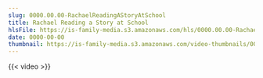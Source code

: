 ```yaml
---
slug: 0000.00.00-RachaelReadingAStoryAtSchool
title: Rachael Reading a Story at School
hlsFile: https://is-family-media.s3.amazonaws.com/hls/0000.00.00-RachaelReadingAStoryAtSchool/0000.00.00-RachaelReadingAStoryAtSchool.m3u8
date: 0000-00-00
thumbnail: https://is-family-media.s3.amazonaws.com/video-thumbnails/0000.00.00-RachaelReadingAStoryAtSchool.png
---
```

{{< video >}}

